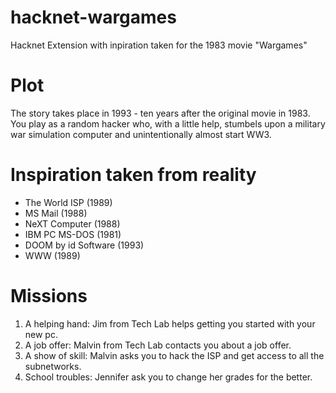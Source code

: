 # hacknet-wargames
Hacknet Extension with inpiration taken for the 1983 movie "Wargames"

# Plot
The story takes place in 1993 - ten years after the original movie in 1983. 
You play as a random hacker who, with a little help, stumbels upon a military 
war simulation computer and unintentionally almost start WW3.

# Inspiration taken from reality
- The World ISP (1989)
- MS Mail (1988)
- NeXT Computer (1988)
- IBM PC MS-DOS (1981)
- DOOM by id Software (1993)
- WWW (1989)

# Missions
1. A helping hand: Jim from Tech Lab helps getting you started with your new pc.
2. A job offer: Malvin from Tech Lab contacts you about a job offer.
3. A show of skill: Malvin asks you to hack the ISP and get access to all the subnetworks.
4. School troubles: Jennifer ask you to change her grades for the better.
